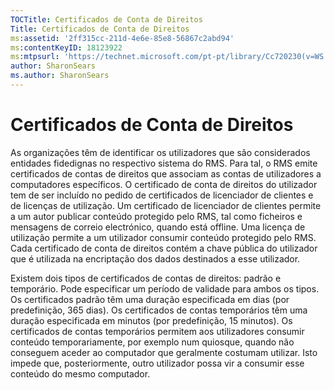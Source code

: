 ```yaml
---
TOCTitle: Certificados de Conta de Direitos
Title: Certificados de Conta de Direitos
ms:assetid: '2ff315cc-211d-4e6e-85e8-56867c2abd94'
ms:contentKeyID: 18123922
ms:mtpsurl: 'https://technet.microsoft.com/pt-pt/library/Cc720230(v=WS.10)'
author: SharonSears
ms.author: SharonSears
---
```


Certificados de Conta de Direitos
=================================

As organizações têm de identificar os utilizadores que são considerados entidades fidedignas no respectivo sistema do RMS. Para tal, o RMS emite certificados de contas de direitos que associam as contas de utilizadores a computadores específicos. O certificado de conta de direitos do utilizador tem de ser incluído no pedido de certificados de licenciador de clientes e de licenças de utilização. Um certificado de licenciador de clientes permite a um autor publicar conteúdo protegido pelo RMS, tal como ficheiros e mensagens de correio electrónico, quando está offline. Uma licença de utilização permite a um utilizador consumir conteúdo protegido pelo RMS. Cada certificado de conta de direitos contém a chave pública do utilizador que é utilizada na encriptação dos dados destinados a esse utilizador.

Existem dois tipos de certificados de contas de direitos: padrão e temporário. Pode especificar um período de validade para ambos os tipos. Os certificados padrão têm uma duração especificada em dias (por predefinição, 365 dias). Os certificados de contas temporários têm uma duração especificada em minutos (por predefinição, 15 minutos). Os certificados de contas temporários permitem aos utilizadores consumir conteúdo temporariamente, por exemplo num quiosque, quando não conseguem aceder ao computador que geralmente costumam utilizar. Isto impede que, posteriormente, outro utilizador possa vir a consumir esse conteúdo do mesmo computador.
